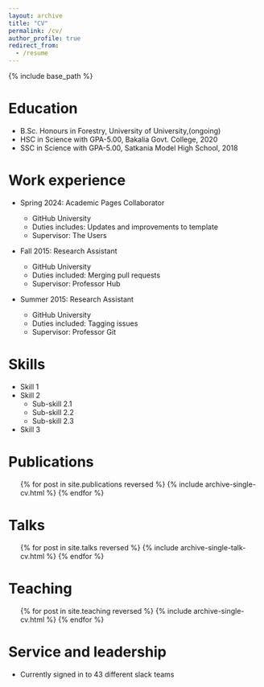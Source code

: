 ```yaml
---
layout: archive
title: "CV"
permalink: /cv/
author_profile: true
redirect_from:
  - /resume
---
```


{% include base_path %}

Education
======
* B.Sc. Honours in Forestry, University of University,(ongoing)
* HSC in Science with GPA-5.00, Bakalia Govt. College, 2020
* SSC in Science with GPA-5.00, Satkania Model High School, 2018

Work experience
======
* Spring 2024: Academic Pages Collaborator
  * GitHub University
  * Duties includes: Updates and improvements to template
  * Supervisor: The Users

* Fall 2015: Research Assistant
  * GitHub University
  * Duties included: Merging pull requests
  * Supervisor: Professor Hub

* Summer 2015: Research Assistant
  * GitHub University
  * Duties included: Tagging issues
  * Supervisor: Professor Git
  
Skills
======
* Skill 1
* Skill 2
  * Sub-skill 2.1
  * Sub-skill 2.2
  * Sub-skill 2.3
* Skill 3

Publications
======
  <ul>{% for post in site.publications reversed %}
    {% include archive-single-cv.html %}
  {% endfor %}</ul>
  
Talks
======
  <ul>{% for post in site.talks reversed %}
    {% include archive-single-talk-cv.html  %}
  {% endfor %}</ul>
  
Teaching
======
  <ul>{% for post in site.teaching reversed %}
    {% include archive-single-cv.html %}
  {% endfor %}</ul>
  
Service and leadership
======
* Currently signed in to 43 different slack teams
